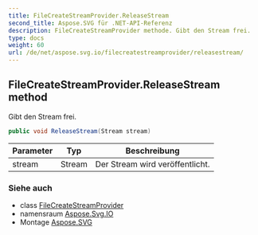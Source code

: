 ```yaml
---
title: FileCreateStreamProvider.ReleaseStream
second_title: Aspose.SVG für .NET-API-Referenz
description: FileCreateStreamProvider methode. Gibt den Stream frei.
type: docs
weight: 60
url: /de/net/aspose.svg.io/filecreatestreamprovider/releasestream/
---
```

## FileCreateStreamProvider.ReleaseStream method

Gibt den Stream frei.

```csharp
public void ReleaseStream(Stream stream)
```

| Parameter | Typ | Beschreibung |
| --- | --- | --- |
| stream | Stream | Der Stream wird veröffentlicht. |

### Siehe auch

* class [FileCreateStreamProvider](../)
* namensraum [Aspose.Svg.IO](../../filecreatestreamprovider/)
* Montage [Aspose.SVG](../../../)


